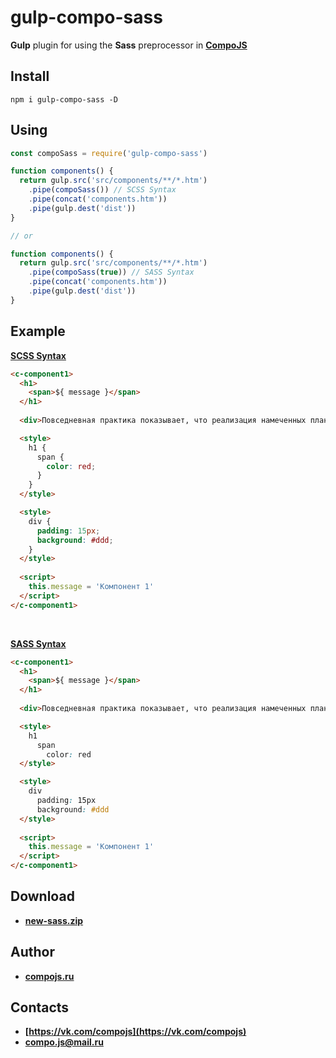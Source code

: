 # gulp-compo-sass

**Gulp** plugin for using the **Sass** preprocessor in **[CompoJS](http://compojs.ru/)**

## Install

```
npm i gulp-compo-sass -D
```

## Using

```js
const compoSass = require('gulp-compo-sass')

function components() {
  return gulp.src('src/components/**/*.htm')
    .pipe(compoSass()) // SCSS Syntax
    .pipe(concat('components.htm'))
    .pipe(gulp.dest('dist'))
}

// or

function components() {
  return gulp.src('src/components/**/*.htm')
    .pipe(compoSass(true)) // SASS Syntax
    .pipe(concat('components.htm'))
    .pipe(gulp.dest('dist'))
}
```

## Example

**[SCSS Syntax](https://sass-lang.com/documentation/syntax#scss)**

```html
<c-component1>
  <h1>
    <span>${ message }</span>
  </h1>
  
  <div>Повседневная практика показывает, что реализация намеченных плановых заданий представляет собой интересный эксперимент проверки модели развития.</div>

  <style>
    h1 {
      span {
        color: red;
      }
    }
  </style>

  <style>
    div {
      padding: 15px;
      background: #ddd;
    }
  </style>
    
  <script>
    this.message = 'Компонент 1'
  </script>
</c-component1>
```
<br>

**[SASS Syntax](https://sass-lang.com/documentation/syntax#the-indented-syntax)**

```html
<c-component1>
  <h1>
    <span>${ message }</span>
  </h1>
  
  <div>Повседневная практика показывает, что реализация намеченных плановых заданий представляет собой интересный эксперимент проверки модели развития.</div>

  <style>
    h1
      span
        color: red
  </style>

  <style>
    div
      padding: 15px
      background: #ddd
  </style>
    
  <script>
    this.message = 'Компонент 1'
  </script>
</c-component1>
```

## Download

- **[new-sass.zip](http://compojs.ru/dist/files/new-sass.zip)**


## Author

- **[compojs.ru](http://www.compojs.ru)**

## Contacts

- **[https://vk.com/compojs](https://vk.com/compojs)**
- **[compo.js@mail.ru](mailto:compo.js@mail.ru)**
